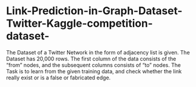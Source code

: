 # Link-Prediction-in-Graph-Dataset-Twitter-Kaggle-competition-dataset-
The Dataset of a Twitter Network in the form of adjacency list is given. The Dataset has 20,000 rows. The first column of the data consists of the “from” nodes, and the subsequent columns consists of “to” nodes.   The Task is to learn from the given training data, and check whether the link really exist or is a false or fabricated edge.
